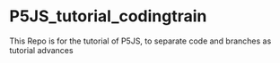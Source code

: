 # P5JS_tutorial_codingtrain

This Repo is for the tutorial of P5JS, to separate code and branches as tutorial advances
